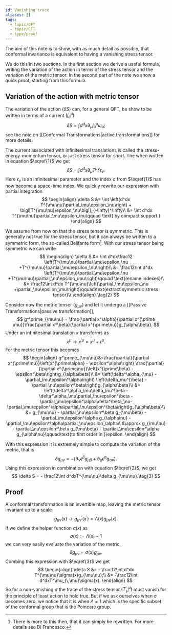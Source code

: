 ```yaml
---
id: Vanishing trace
aliases: []
tags:
  - topic/QFT
  - topic/CFT
  - type/proof
---
```


The aim of this note is to show, with as much detail as possible, that conformal invariance is equivalent to having a vanishing stress tensor.

We do this in two sections. In the first section we derive a useful formula, writing the variation of the action in terms of the stress tensor and the variation of the metric tensor. In the second part of the note we show a quick proof, starting from this formula.

## Variation of the action with metric tensor
The variation of the action $(\delta S)$ can, for a general QFT, be show to be written in terms of a current $(j^\mu_a)$
$$
\delta S = \int d^dx \partial_\mu j^\mu_a \omega_a;\tag{1}
$$
see the note on [[Conformal Transformations|active transformations]] for more details.

The current associated with infinitesimal translations is called the stress-energy-momentum tensor, or just stress tensor for short. The when written in equation $\eqref{1}$ we get
$$
\delta S  =\int d^dx \partial_\mu T^{\mu\nu}\epsilon_\nu.
$$
Here $\epsilon_\nu$ is an infinitesimal parameter and the index $a$ from $\eqref{1}$ has now become a space-time index. We quickly rewrite our expression with partial integration
$$
\begin{align}
\delta S &= \int \left(d^dx T^{\mu\nu}\partial_\mu\epsilon_\nu\right) + \bigl[T^{\mu\nu}\epsilon_\nu\bigl]_{-\infty}^\infty\\
&= \int d^dx T^{\mu\nu}\partial_\mu\epsilon_\nu\qquad \text{ by compact support.}
\end{align}
$$

We assume from now on that the stress tensor is symmetric. This is generally not true for the stress tensor, but it can always be written to a symmetric form, the so-called Belifante form[^1]. With our stress tensor being symmetric we can write
$$
\begin{align}
\delta S &= \int d^dx\frac12 \left(T^{\mu\nu}\partial_\mu\epsilon_\nu +T^{\mu\nu}\partial_\mu\epsilon_\nu\right)\\
 &= \frac12\int d^dx \left(T^{\mu\nu}\partial_\mu\epsilon_\nu +T^{\nu\mu}\partial_\nu\epsilon_\mu\right)\qquad \text{rename indexes}\\
 &= \frac12\int d^dx T^{\mu\nu}\left(\partial_\mu\epsilon_\nu +\partial_\nu\epsilon_\mu\right)\qquad\text{extract symmetric stress tensor}\\
\end{align}
\tag{2}
$$

Consider now the metric tensor $(g_{\mu\nu})$ and let it undergo a [[Passive Transformations|passive transformation]],
$$
g^\prime_{\mu\nu} = \frac{\partial x^\alpha}{\partial x^{\prime \mu}}\frac{\partial x^\beta}{\partial x^{\prime\nu}}g_{\alpha\beta}.
$$
Under an infinitesimal translation $x$ transforms as
$$
x^\mu\to x^{\prime\mu} = x^\mu + \epsilon^\mu.
$$
For the metric tensor this becomes
$$
\begin{align}
g^\prime_{\mu\nu}&=\frac{\partial}{\partial x^{\prime\mu}}\left(x^{\prime\alpha} - \epsilon^\alpha\right)
\frac{\partial}{\partial x^{\prime\nu}}\left(x^{\prime\beta} - \epsilon^\beta\right)g_{\alpha\beta}\\
&= \left(\delta^\alpha_{\mu} - \partial_\mu\epsilon^\alpha\right)
\left(\delta_\nu^{\beta} - \partial_\nu\epsilon^\beta\right)g_{\alpha\beta}\\
&= \left(\delta^\alpha_\mu\delta_\nu^\beta - \delta^\alpha_\mu\partial_\nu\epsilon^\beta - \partial_\mu\epsilon^\alpha\delta^\beta_\nu-\partial_\mu\epsilon^\alpha\partial_\nu\epsilon^\beta\right)g_{\alpha\beta}\\
&= g_{\mu\nu} - \partial_\nu\epsilon^\beta g_{\mu\beta} - \partial_\mu\epsilon^\alpha g_{\alpha\nu} - \partial_\mu\epsilon^\alpha\partial_\nu\epsilon_\alpha\\
&\approx g_{\mu\nu} - \partial_\nu\epsilon^\beta g_{\mu\beta} - \partial_\mu\epsilon^\alpha g_{\alpha\nu}\qquad\text{to first order in }\epsilon.
\end{align}
$$

With this expression it is extremely simple to compute the variation of the metric, that is
$$
\delta g_{\mu\nu} = - \left(\partial_\nu\epsilon^\beta g_{\mu\beta} + \partial_\mu\epsilon^\alpha g_{\alpha\nu}\right).
$$
Using this expression in combination with equation $\eqref{2}$, we get
$$
\delta S = - \frac12\int d^dxT^{\mu\nu}\delta g_{\mu\nu}.\tag{3}
$$
## Proof
A conformal transformation is an invertible map, leaving the metric tensor invariant up to a scale
$$
g_{\mu\nu}(x) \to g^\prime_{\mu\nu} (x^\prime) = \Lambda(x)g_{\mu\nu} (x).
$$
If we define the helper function $\sigma(x)$ as
$$
\sigma(x) := \Lambda(x) - 1
$$
we can very easily evaluate the variation of the metric,
$$
\delta g_{\mu\nu} = \sigma(x)g_{\mu\nu}.
$$
Combing this expression with $\eqref{3}$ we get
$$
\begin{align}
\delta S &= - \frac12\int d^dx T^{\mu\nu}\sigma(x)g_{\mu\nu};\\
&= -\frac12\int d^dxT^\mu_{\,\mu}\sigma(x).
\end{align}
$$
So for a non-vanishing $\sigma$ the trace of the stress tensor $(T^\mu_{\,\mu})$ must vanish for the principle of least action to hold true. But if we ask ourselves when $\sigma$ becomes zero, we notice that it is when $\Lambda = 1$ which is the specific subset of the conformal group that is the $\text{Poincar\'e}$ group.
[^1]: There is more to this then, that it can simply be rewritten. For more details see Di Francesco.
